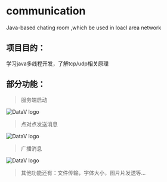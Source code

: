 communication
=============

Java-based chating room ,which be used in loacl area network


项目目的：
---
学习java多线程开发，了解tcp/udp相关原理


部分功能：
---
> 服务端启动

![DataV logo](https://raw.github.com/cncduLee/communication/master/pic/login.png)

> 点对点发送消息

![DataV logo](https://raw.github.com/cncduLee/communication/master/pic/chat.png)


> 广播消息

![DataV logo](https://raw.github.com/cncduLee/communication/master/pic/broadcast.png)

>其他功能还有：文件传输，字体大小，图片片发送等...